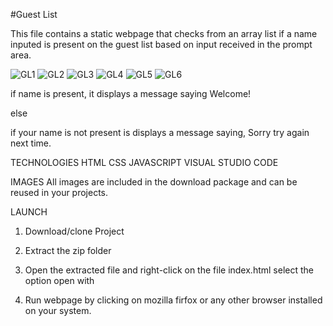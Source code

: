 #Guest List

This file contains a static webpage that checks from an array list if a name inputed is present on the guest list based on input received in the prompt area.

![GL1](https://user-images.githubusercontent.com/59982887/147712471-e3f4dbb7-f637-470d-bb28-eb63d7e94711.JPG)
![GL2](https://user-images.githubusercontent.com/59982887/147712479-be8f6425-ed66-43de-a22e-15b7c7ad02cd.JPG)
![GL3](https://user-images.githubusercontent.com/59982887/147712482-6ca255b9-129a-4c20-903d-60bd4aeba3ba.JPG)
![GL4](https://user-images.githubusercontent.com/59982887/147712486-975462fb-f39f-4821-8aed-0b6af92e317d.JPG)
![GL5](https://user-images.githubusercontent.com/59982887/147712489-2cdafac0-a485-40be-b385-ba383ba79f46.JPG)
![GL6](https://user-images.githubusercontent.com/59982887/147712491-533f7ba9-269a-4000-bc4b-254b6db50ce0.JPG)


if name is present, it displays a message saying Welcome!

else 

if your name is not present is displays a message saying, Sorry try again next time.

TECHNOLOGIES 
HTML
CSS
JAVASCRIPT
VISUAL STUDIO CODE


IMAGES
All images are included in the download package and can be reused in your projects. 

LAUNCH
1. Download/clone Project

2. Extract the zip folder

3. Open the extracted file and right-click on the file index.html select the option open with

4. Run webpage by clicking on mozilla firfox or any other browser installed on your system.




